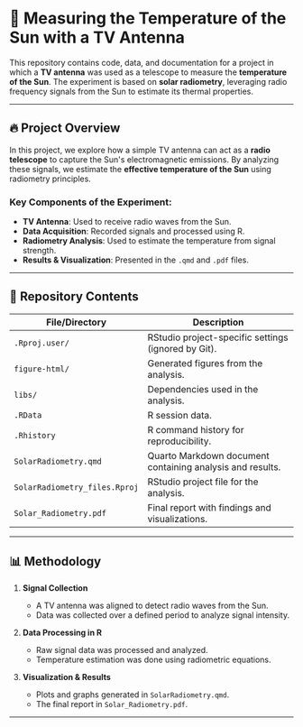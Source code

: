 # 📡 Measuring the Temperature of the Sun with a TV Antenna

This repository contains code, data, and documentation for a project in which a **TV antenna** was used as a telescope to measure the **temperature of the Sun**. The experiment is based on **solar radiometry**, leveraging radio frequency signals from the Sun to estimate its thermal properties.

---

## 🔥 Project Overview

In this project, we explore how a simple TV antenna can act as a **radio telescope** to capture the Sun's electromagnetic emissions. By analyzing these signals, we estimate the **effective temperature of the Sun** using radiometry principles.

### **Key Components of the Experiment:**
- **TV Antenna**: Used to receive radio waves from the Sun.
- **Data Acquisition**: Recorded signals and processed using R.
- **Radiometry Analysis**: Used to estimate the temperature from signal strength.
- **Results & Visualization**: Presented in the `.qmd` and `.pdf` files.

---

## 📂 Repository Contents

| File/Directory               | Description |
|------------------------------|------------|
| `.Rproj.user/`               | RStudio project-specific settings (ignored by Git). |
| `figure-html/`               | Generated figures from the analysis. |
| `libs/`                      | Dependencies used in the analysis. |
| `.RData`                     | R session data. |
| `.Rhistory`                  | R command history for reproducibility. |
| `SolarRadiometry.qmd`        | Quarto Markdown document containing analysis and results. |
| `SolarRadiometry_files.Rproj`| RStudio project file for the analysis. |
| `Solar_Radiometry.pdf`       | Final report with findings and visualizations. |

---

## 📊 Methodology

1. **Signal Collection**  
   - A TV antenna was aligned to detect radio waves from the Sun.
   - Data was collected over a defined period to analyze signal intensity.

2. **Data Processing in R**  
   - Raw signal data was processed and analyzed.
   - Temperature estimation was done using radiometric equations.

3. **Visualization & Results**  
   - Plots and graphs generated in `SolarRadiometry.qmd`.
   - The final report in `Solar_Radiometry.pdf`.

---

